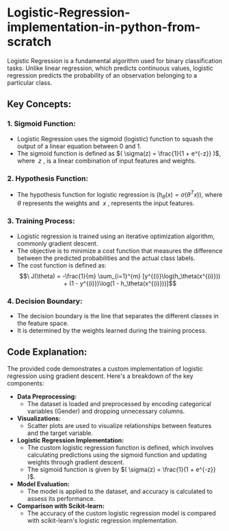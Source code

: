 # Logistic-Regression-implementation-in-python-from-scratch

Logistic Regression is a fundamental algorithm used for binary classification tasks. Unlike linear regression, which predicts continuous values, logistic regression predicts the probability of an observation belonging to a particular class.

## Key Concepts:

### 1. Sigmoid Function:

- Logistic Regression uses the sigmoid (logistic) function to squash the output of a linear equation between 0 and 1.
- The sigmoid function is defined as $( \sigma(z) = \frac{1}{1 + e^{-z}} )$, where $\ z$ , is a linear combination of input features and weights.

### 2. Hypothesis Function:

- The hypothesis function for logistic regression is $( h_\theta(x) = \sigma(\theta^Tx) )$, where $\theta$ represents the weights and $\ x$ , represents the input features.

### 3. Training Process:

- Logistic regression is trained using an iterative optimization algorithm, commonly gradient descent.
- The objective is to minimize a cost function that measures the difference between the predicted probabilities and the actual class labels.
- The cost function is defined as: 
  $$\ J(\theta) = -\frac{1}{m} \sum_{i=1}^{m} [y^{(i)}\log(h_\theta(x^{(i)})) + (1 - y^{(i)})\log(1 - h_\theta(x^{(i)}))]$$

### 4. Decision Boundary:

- The decision boundary is the line that separates the different classes in the feature space.
- It is determined by the weights learned during the training process.

## Code Explanation:

The provided code demonstrates a custom implementation of logistic regression using gradient descent. Here's a breakdown of the key components:

- **Data Preprocessing:**
  - The dataset is loaded and preprocessed by encoding categorical variables (Gender) and dropping unnecessary columns.
- **Visualizations:**
  - Scatter plots are used to visualize relationships between features and the target variable.
- **Logistic Regression Implementation:**
  - The custom logistic regression function is defined, which involves calculating predictions using the sigmoid function and updating weights through gradient descent.
  - The sigmoid function is given by $( \sigma(z) = \frac{1}{1 + e^{-z}} )$.
- **Model Evaluation:**
  - The model is applied to the dataset, and accuracy is calculated to assess its performance.
- **Comparison with Scikit-learn:**
  - The accuracy of the custom logistic regression model is compared with scikit-learn's logistic regression implementation.
